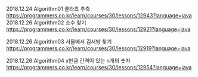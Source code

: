 2018.12.24 Algorithm01 콜라츠 추측 https://programmers.co.kr/learn/courses/30/lessons/12943?language=java
2018.12.26 Algorithm02 소수 찾기 https://programmers.co.kr/learn/courses/30/lessons/12921?language=java

2018.12.26 Algorithm03 서울에서 김서방 찾기 https://programmers.co.kr/learn/courses/30/lessons/12919?language=java

2018.12.26 Algorithm04 x만큼 간격이 있는 n개의 숫자 https://programmers.co.kr/learn/courses/30/lessons/12954?language=java
